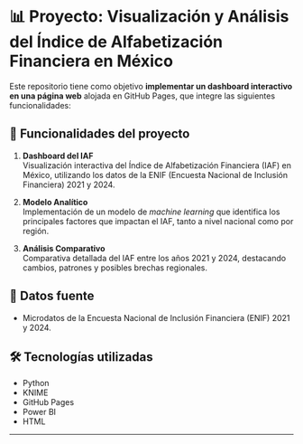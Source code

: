 # 📊 Proyecto: Visualización y Análisis del Índice de Alfabetización Financiera en México

Este repositorio tiene como objetivo **implementar un dashboard interactivo en una página web** alojada en GitHub Pages, que integre las siguientes funcionalidades:

## 🔹 Funcionalidades del proyecto

1. **Dashboard del IAF**  
   Visualización interactiva del Índice de Alfabetización Financiera (IAF) en México, utilizando los datos de la ENIF (Encuesta Nacional de Inclusión Financiera) 2021 y 2024.

2. **Modelo Analítico**  
   Implementación de un modelo de *machine learning* que identifica los principales factores que impactan el IAF, tanto a nivel nacional como por región.

3. **Análisis Comparativo**  
   Comparativa detallada del IAF entre los años 2021 y 2024, destacando cambios, patrones y posibles brechas regionales.

## 📁 Datos fuente

- Microdatos de la Encuesta Nacional de Inclusión Financiera (ENIF) 2021 y 2024.

## 🛠️ Tecnologías utilizadas

- Python  
- KNIME  
- GitHub Pages  
- Power BI  
- HTML 

---
